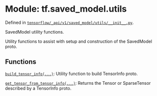 <div itemscope itemtype="http://developers.google.com/ReferenceObject">
<meta itemprop="name" content="tf.saved_model.utils" />
<meta itemprop="path" content="Stable" />
</div>

# Module: tf.saved_model.utils



Defined in [`tensorflow/_api/v1/saved_model/utils/__init__.py`](/code/stable/tensorflow/_api/v1/saved_model/utils/__init__.py).

SavedModel utility functions.

Utility functions to assist with setup and construction of the SavedModel proto.

## Functions

[`build_tensor_info(...)`](../../tf/saved_model/build_tensor_info.md): Utility function to build TensorInfo proto.

[`get_tensor_from_tensor_info(...)`](../../tf/saved_model/get_tensor_from_tensor_info.md): Returns the Tensor or SparseTensor described by a TensorInfo proto.

